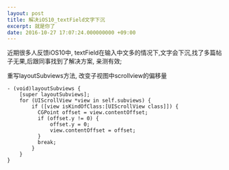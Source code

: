 ```yaml
---
layout: post
title: 解决iOS10_textField文字下沉
excerpt: 就是你了
date: 2016-10-27 17:07:24.000000000 +09:00
---
```


近期很多人反馈iOS10中, textField在输入中文多的情况下,文字会下沉,找了多篇帖子无果,后跟同事找到了解决方案, 亲测有效;

重写layoutSubviews方法, 改变子视图中scrollview的偏移量

	- (void)layoutSubviews {
    	[super layoutSubviews];
    	for (UIScrollView *view in self.subviews) {
        	if ([view isKindOfClass:[UIScrollView class]]) {
          	  CGPoint offset = view.contentOffset;
          	  if (offset.y != 0) {
          	      offset.y = 0;
          	      view.contentOffset = offset;
          	  }
          	  break;
        	}
   	 	}
	}
	
